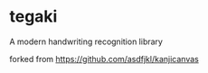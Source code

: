 # tegaki

A modern handwriting recognition library

forked from https://github.com/asdfjkl/kanjicanvas

